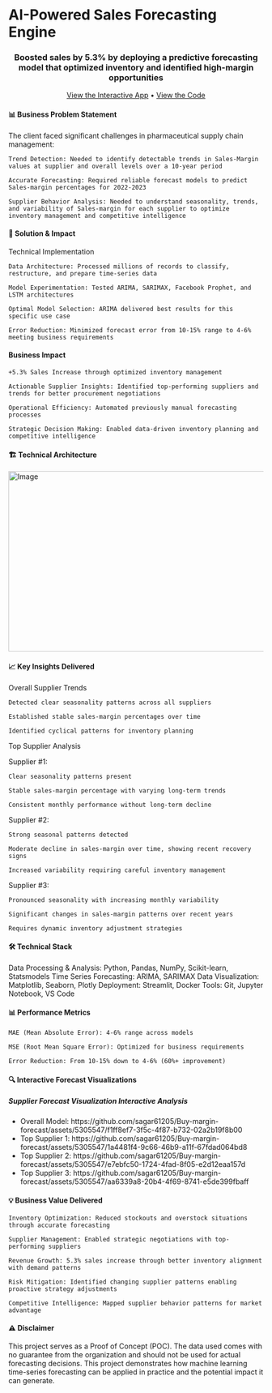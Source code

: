 # AI-Powered Sales Forecasting Engine

<h3 align="center">Boosted sales by 5.3% by deploying a predictive forecasting model that optimized inventory and identified high-margin opportunities</h3><p align="center"> <a href="https://sagar61205.github.io/Sales-forecast/">View the Interactive App</a> • <a href="https://github.com/sagar61205/Sales-forecast">View the Code</a> </p>

<h4>📊 Business Problem Statement</h4>

The client faced significant challenges in pharmaceutical supply chain management:

    Trend Detection: Needed to identify detectable trends in Sales-Margin values at supplier and overall levels over a 10-year period

    Accurate Forecasting: Required reliable forecast models to predict Sales-margin percentages for 2022-2023

    Supplier Behavior Analysis: Needed to understand seasonality, trends, and variability of Sales-margin for each supplier to optimize inventory management and competitive intelligence

<h4>🎯 Solution & Impact</h4>
Technical Implementation

    Data Architecture: Processed millions of records to classify, restructure, and prepare time-series data

    Model Experimentation: Tested ARIMA, SARIMAX, Facebook Prophet, and LSTM architectures

    Optimal Model Selection: ARIMA delivered best results for this specific use case

    Error Reduction: Minimized forecast error from 10-15% range to 4-6% meeting business requirements

<h4>Business Impact</h4>

    +5.3% Sales Increase through optimized inventory management

    Actionable Supplier Insights: Identified top-performing suppliers and trends for better procurement negotiations

    Operational Efficiency: Automated previously manual forecasting processes

    Strategic Decision Making: Enabled data-driven inventory planning and competitive intelligence

<h4>🏗️ Technical Architecture</h4>
<img width="606" height="356" alt="Image" src="https://github.com/user-attachments/assets/6a2ca7cc-0091-4c42-bb3f-9e5939efe63f" />
<h4>📈 Key Insights Delivered</h4>
Overall Supplier Trends

    Detected clear seasonality patterns across all suppliers

    Established stable sales-margin percentages over time

    Identified cyclical patterns for inventory planning

Top Supplier Analysis

Supplier #1:

    Clear seasonality patterns present

    Stable sales-margin percentage with varying long-term trends

    Consistent monthly performance without long-term decline

Supplier #2:

    Strong seasonal patterns detected

    Moderate decline in sales-margin over time, showing recent recovery signs

    Increased variability requiring careful inventory management

Supplier #3:

    Pronounced seasonality with increasing monthly variability

    Significant changes in sales-margin patterns over recent years

    Requires dynamic inventory adjustment strategies

<h4>🛠️ Technical Stack</h4>

Data Processing & Analysis: Python, Pandas, NumPy, Scikit-learn, Statsmodels
Time Series Forecasting: ARIMA, SARIMAX
Data Visualization: Matplotlib, Seaborn, Plotly
Deployment: Streamlit, Docker
Tools: Git, Jupyter Notebook, VS Code
<h4>📊 Performance Metrics</h4>

    MAE (Mean Absolute Error): 4-6% range across models

    MSE (Root Mean Square Error): Optimized for business requirements

    Error Reduction: From 10-15% down to 4-6% (60%+ improvement)

<h4>🔍 Interactive Forecast Visualizations</h4>
<div align="left">
<h5>Supplier	Forecast Visualization	Interactive Analysis</h5>
<ul><li>Overall Model:	https://github.com/sagar61205/Buy-margin-forecast/assets/5305547/f1ff8ef7-3f5c-4f87-b732-02a2b19f8b00
<li>Top Supplier 1:	https://github.com/sagar61205/Buy-margin-forecast/assets/5305547/1a4481f4-9c66-46b9-a11f-67fdad064bd8	</li>
<li>Top Supplier 2:	https://github.com/sagar61205/Buy-margin-forecast/assets/5305547/e7ebfc50-1724-4fad-8f05-e2d12eaa157d	</li>
<li>Top Supplier 3:	https://github.com/sagar61205/Buy-margin-forecast/assets/5305547/aa6339a8-20b4-4f69-8741-e5de399fbaff	</li></ul>
</div>

<h4>💡 Business Value Delivered</h4>

    Inventory Optimization: Reduced stockouts and overstock situations through accurate forecasting

    Supplier Management: Enabled strategic negotiations with top-performing suppliers

    Revenue Growth: 5.3% sales increase through better inventory alignment with demand patterns

    Risk Mitigation: Identified changing supplier patterns enabling proactive strategy adjustments

    Competitive Intelligence: Mapped supplier behavior patterns for market advantage
<h4>⚠️ Disclaimer</h4>

This project serves as a Proof of Concept (POC). The data used comes with no guarantee from the organization and should not be used for actual forecasting decisions. This project demonstrates how machine learning time-series forecasting can be applied in practice and the potential impact it can generate.

